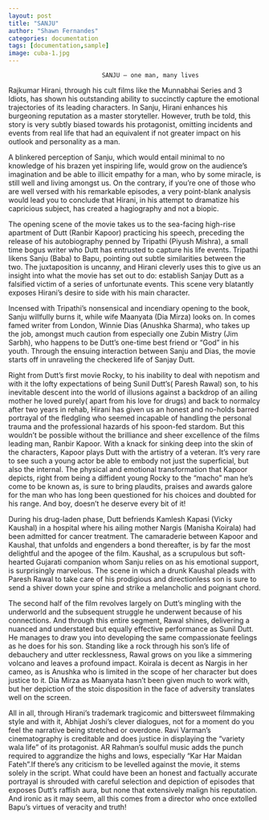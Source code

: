 ```yaml
---
layout: post
title: "SANJU"
author: "Shawn Fernandes"
categories: documentation
tags: [documentation,sample]
image: cuba-1.jpg
---
```


                              SANJU – one man, many lives

Rajkumar Hirani, through his cult films like the Munnabhai Series and 3 Idiots, has shown his outstanding
ability to succinctly capture the emotional trajectories of its leading characters. In Sanju, Hirani
enhances his burgeoning reputation as a master storyteller. However, truth be told, this story is very 
subtly biased towards his protagonist, omitting incidents and events from real life that had an
equivalent if not greater impact on his outlook and personality as a man.

A blinkered perception of Sanju, which would entail minimal to no knowledge of his brazen yet inspiring
life, would grow on the audience’s imagination and be able to illicit empathy for a man, who by some
miracle, is still well and living amongst us. On the contrary, if you’re one of those who are well 
versed with his remarkable episodes, a very point-blank analysis would lead you to conclude that Hirani,
in his attempt to dramatize his capricious subject, has created a hagiography and not a biopic.

The opening scene of the movie takes us to the sea-facing high-rise apartment of Dutt (Ranbir Kapoor)
practicing his speech, preceding the release of his autobiography penned by Tripathi (Piyush Mishra),
a small time bogus writer who Dutt has entrusted to capture his life events. Tripathi likens Sanju (Baba)
to Bapu, pointing out subtle similarities between the two. The juxtaposition is uncanny, and Hirani
cleverly uses this to give us an insight into what the movie has set out to do: establish Sanjay Dutt as
a falsified victim of a series of unfortunate events. This scene very blatantly exposes Hirani’s desire to
side with his main character.

Incensed with Tripathi’s nonsensical and incendiary opening to the book, Sanju willfully burns it, while
wife Maanyata (Dia Mirza) looks on. In comes famed writer from London, Winnie Dias (Anushka
Sharma), who takes up the job, amongst much caution from especially one Zubin Mistry (Jim Sarbh),
who happens to be Dutt’s one-time best friend or “God” in his youth. Through the ensuing interaction
between Sanju and Dias, the movie starts off in unraveling the checkered life of Sanjay Dutt.

Right from Dutt’s first movie Rocky, to his inability to deal with nepotism and with it the lofty
expectations of being Sunil Dutt’s( Paresh Rawal) son, to his inevitable descent into the world of
illusions against a backdrop of an ailing mother he loved purely( apart from his love for drugs) and
back to normalcy after two years in rehab, Hirani has given us an honest and no-holds barred portrayal
of the fledgling who seemed incapable of handling the personal trauma and the professional hazards
of his spoon-fed stardom. But this wouldn’t be possible without the brilliance and sheer excellence of
the films leading man, Ranbir Kapoor. With a knack for sinking deep into the skin of the characters,
Kapoor plays Dutt with the artistry of a veteran. It’s very rare to see such a young actor be able to
embody not just the superficial, but also the internal. The physical and emotional transformation that
Kapoor depicts, right from being a diffident young Rocky to the “macho” man he’s come to be known
as, is sure to bring plaudits, praises and awards galore for the man who has long been questioned for
his choices and doubted for his range. And boy, doesn’t he deserve every bit of it!

During his drug-laden phase, Dutt befriends Kamlesh Kapasi (Vicky Kaushal) in a hospital where his
ailing mother Nargis (Manisha Koirala) had been admitted for cancer treatment. The camaraderie
between Kapoor and Kaushal, that unfolds and engenders a bond thereafter, is by far the most
delightful and the apogee of the film. Kaushal, as a scrupulous but soft-hearted Gujarati companion
whom Sanju relies on as his emotional support, is surprisingly marvelous. The scene in which a drunk
Kaushal pleads with Paresh Rawal to take care of his prodigious and directionless son is sure to send
a shiver down your spine and strike a melancholic and poignant chord.

The second half of the film revolves largely on Dutt’s mingling with the underworld and the
subsequent struggle he underwent because of his connections. And through this entire segment,
Rawal shines, delivering a nuanced and understated but equally effective performance as Sunil Dutt.
He manages to draw you into developing the same compassionate feelings as he does for his son.
Standing like a rock through his son’s life of debauchery and utter recklessness, Rawal grows on you
like a simmering volcano and leaves a profound impact. Koirala is decent as Nargis in her cameo, as is
Anushka who is limited in the scope of her character but does justice to it. Dia Mirza as Maanyata
hasn’t been given much to work with, but her depiction of the stoic disposition in the face of adversity
translates well on the screen.

All in all, through Hirani’s trademark tragicomic and bittersweet filmmaking style and with it, Abhijat
Joshi’s clever dialogues, not for a moment do you feel the narrative being stretched or overdone. Ravi
Varman’s cinematography is creditable and does justice in displaying the “variety wala life” of its
protagonist. AR Rahman’s soulful music adds the punch required to aggrandize the highs and lows,
especially “Kar Har Maidan Fateh”.If there’s any criticism to be levelled against the movie, it stems solely 
in the script. What could have been an honest and factually accurate portrayal is shrouded with careful 
selection and depiction of episodes that exposes Dutt’s raffish aura, but none that extensively malign his 
reputation. And ironic as it may seem, all this comes from a director who once extolled Bapu’s virtues of veracity 
and truth!
